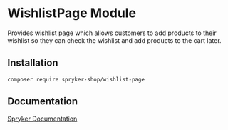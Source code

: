 # WishlistPage Module

Provides wishlist page which allows customers to add products to their wishlist so they can check the wishlist and add products to the cart later.

## Installation

```
composer require spryker-shop/wishlist-page
```

## Documentation

[Spryker Documentation](https://academy.spryker.com)
